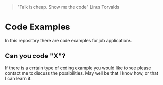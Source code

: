 

> "Talk is cheap. Show me the code" Linus Torvalds

# Code Examples 

In this repository there are code examples for job applications.

## Can you code "X"?

If there is a certain type of coding example you would like to see please contact me to discuss the possibilities.
May well be that I know how, or that I can learn it. 







